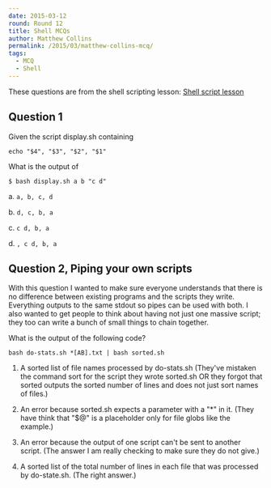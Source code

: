 ```yaml
---
date: 2015-03-12
round: Round 12
title: Shell MCQs
author: Matthew Collins
permalink: /2015/03/matthew-collins-mcq/
tags:
  - MCQ
  - Shell
---
```


These questions are from the shell scripting lesson: [Shell script lesson](http://swcarpentry.github.io/shell-novice/05-script.html)


## Question 1

Given the script display.sh containing

    echo "$4", "$3", "$2", "$1"

What is the output of

    $ bash display.sh a b "c d"

a. `a, b, c, d`

b. `d, c, b, a`

c. `c d, b, a`

d. `, c d, b, a`


## Question 2, Piping your own scripts

With this question I wanted to make sure everyone understands that there is no
difference between existing programs and the scripts they write. Everything 
outputs to the same stdout so pipes can be used with both. I also wanted to get
people to think about having not just one massive script; they too can write a
bunch of small things to chain together.


What is the output of the following code?

    bash do-stats.sh *[AB].txt | bash sorted.sh


1.  A sorted list of file names processed by do-stats.sh (They've mistaken the 
    command sort for the script they wrote sorted.sh OR they forgot that sorted
    outputs the sorted number of lines and does not just sort names of files.)

2.  An error because sorted.sh expects a parameter with a "*" in it. (They have
    think that "$@" is a placeholder only for file globs like the example.)

3.  An error because the output of one script can't be sent to another script.
    (The answer I am really checking to make sure they do not give.)

4.  A sorted list of the total number of lines in each file that was processed
    by do-state.sh. (The right answer.)
